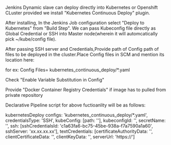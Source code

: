 Jenkins Dynamic slave can deploy directly into Kubernetes or Openshift CLuster provided we install "Kubernetes Continuous Deploy" plugin.

After installing, In the Jenkins Job configuration select "Deploy to Kubernetes" from "Build Step".
We can pass Kubeconfig file directly as Global Credential or SSH into Master node(wherein it will automcatically pick ~/kube/config file).

After passing SSH server and Credentials,Provide path of Config path of files to be deployed in the cluster.Place Config files in SCM and mention its location here:

for ex: Config Files= kubernetes_continuous_deploy/*.yaml

Check "Enable Variable Substitution in Config"

Provide "Docker Container Registry Credentials" if image has to pulled from private repository

Declarative Pipeline script for above fuctioanlity will be as follows:

kubernetesDeploy configs: 'kubernetes_continuous_deploy/*.yaml', credentialsType: 'SSH', kubeConfig: [path: ''], kubeconfigId: '', secretName: '', ssh: [sshCredentialsId: 'c1a63fa6-bc75-45be-938a-f7a7590a1a60', sshServer: 'xx.xx.xx.xx'], textCredentials: [certificateAuthorityData: '', clientCertificateData: '', clientKeyData: '', serverUrl: 'https://']
